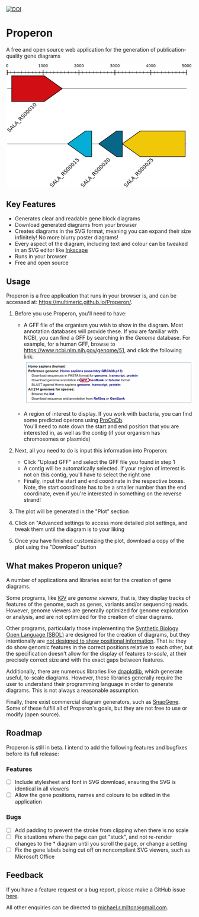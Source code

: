 [![DOI](https://zenodo.org/badge/188063156.svg)](https://zenodo.org/badge/latestdoi/188063156)

# Properon

A free and open source web application for the generation of publication-quality gene diagrams

<img width="500px" src="docs/example.png"/>

## Key Features

* Generates clear and readable gene block diagrams
* Download generated diagrams from your browser
* Creates diagrams in the SVG format, meaning you can expand their size infinitely! No more blurry poster diagrams!
* Every aspect of the diagram, including text and colour can be tweaked in an SVG editor like [Inkscape](https://inkscape.org/)
* Runs in your browser
* Free and open source

## Usage

Properon is a free application that runs in your browser is, and can be accessed at: https://multimeric.github.io/Properon/.

1. Before you use Properon, you'll need to have:

    * A GFF file of the organism you wish to show in the diagram.
    Most annotation databases will provide these.
    If you are familiar with NCBI, you can find a GFF by searching in the *Genome* database.
    For example, for a human GFF, browse to https://www.ncbi.nlm.nih.gov/genome/51, and click the following link:
    ![](docs/ncbi_gff.png)

    * A region of interest to display.
      If you work with bacteria, you can find some predicted operons using [ProOpDb](http://biocomputo2.ibt.unam.mx/OperonPredictor/).  
      You'll need to note down the start and end position that you are interested in, as well as the contig (if your organism has chromosomes or plasmids)
  
2. Next, all you need to do is input this information into Properon:
    * Click "Upload GFF" and select the GFF file you found in step 1
    * A contig will be automatically selected.
     If your region of interest is not on this contig, you'll have to select the right one
    * Finally, input the start and end coordinate in the respective boxes.
      Note, the start coordinate has to be a smaller number than the end coordinate, even if you're interested in something on the reverse strand!
      
3. The plot will be generated in the "Plot" section
4. Click on "Advanced settings to access more detailed plot settings, and tweak them until the diagram is to your liking
5. Once you have finished customizing the plot, download a copy of the plot using the "Download" button
  
## What makes Properon unique?

A number of applications and libraries exist for the creation of gene diagrams.

Some programs, like [IGV](https://igv.org) are *genome viewers*, that is, they display tracks of features of the genome, such as genes, variants and/or sequencing reads.
However, genome viewers are generally optimized for genome exploration or analysis, and are not optimized for the creation of clear diagrams.

Other programs, particularly those implementing the [Synthetic Biology Open Language (SBOL)](https://sbolstandard.org/applications/) are designed for the creation of diagrams, but they intentionally are [not designed to show positional information](https://github.com/VisBOL/visbol-js/issues/109#issue-441005567).
That is: they do show genomic features in the correct positions relative to each other, but the specification doesn't allow for the display of features *to-scale*, at their precisely correct size and with the exact gaps between features.

Additionally, there are numerous libraries like [dnaplotlib](https://github.com/VoigtLab/dnaplotlib), which generate useful, to-scale diagrams.
However, these libraries generally require the user to understand their programming language in order to generate diagrams.
This is not always a reasonable assumption.

Finally, there exist commercial diagram generators, such as [SnapGene](https://www.snapgene.com/).
Some of these fulfill all of Properon's goals, but they are not free to use or modify (open source).

## Roadmap

Properon is still in beta. 
I intend to add the following features and bugfixes before its full release:

### Features
* [ ] Include stylesheet and font in SVG download, ensuring the SVG is identical in all viewers
* [ ] Allow the gene positions, names and colours to be edited in the application

### Bugs
* [ ] Add padding to prevent the stroke from clipping when there is no scale
* [ ] Fix situations where the page can get "stuck", and not re-render changes to the * diagram until you scroll the page, or change a setting
* [ ] Fix the gene labels being cut off on noncompliant SVG viewers, such as Microsoft Office

## Feedback

If you have a feature request or a bug report, please make a GitHub issue [here](https://github.com/multimeric/Properon/issues).

All other enquiries can be directed to michael.r.milton@gmail.com.
